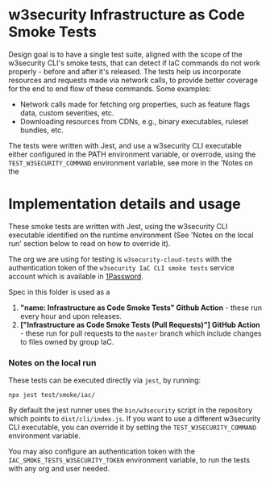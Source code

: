 # w3security Infrastructure as Code Smoke Tests

Design goal is to have a single test suite, aligned with the scope of the w3security CLI's smoke tests, that can detect if IaC commands do not work properly - before and after it's released. The tests help us incorporate resources and requests made via network calls, to provide better coverage for the end to end flow of these commands. Some examples:

- Network calls made for fetching org properties, such as feature flags data, custom severities, etc.
- Downloading resources from CDNs, e.g., binary executables, ruleset bundles, etc.

The tests were written with Jest, and use a w3security CLI executable either configured in the PATH environment variable, or overrode, using the `TEST_W3SECURITY_COMMAND` environment variable, see more in the 'Notes on the

# Implementation details and usage

These smoke tests are written with Jest, using the w3security CLI executable identified on the runtime environment (See 'Notes on the local run' section below to read on how to override it).

The org we are using for testing is `w3security-cloud-tests` with the authentication token of the `w3security IaC CLI smoke tests` service account which is available in [1Password](https://start.1password.com/open/i?a=PVJXHTLBRZAU5B6AZPH4R2XPKY&v=kbuze2xep3omyofrpfvvzmkwua&i=5h2xwp4d4rb4ng7arqadwxb3mu&h=team-w3security.1password.com).

Spec in this folder is used as a

1. **"name: Infrastructure as Code Smoke Tests" Github Action** - these run every hour and upon releases.
2. **["Infrastructure as Code Smoke Tests (Pull Requests)"] GitHub Action** - these run for pull requests to the `master` branch which include changes to files owned by group IaC.

### Notes on the local run

These tests can be executed directly via `jest`, by running:

```
npx jest test/smoke/iac/
```

By default the jest runner uses the `bin/w3security` script in the repository which points to `dist/cli/index.js`. If you want to use a different w3security CLI executable, you can override it by setting the `TEST_W3SECURITY_COMMAND` environment variable.

You may also configure an authentication token with the `IAC_SMOKE_TESTS_W3SECURITY_TOKEN` environment variable, to run the tests with any org and user needed.

